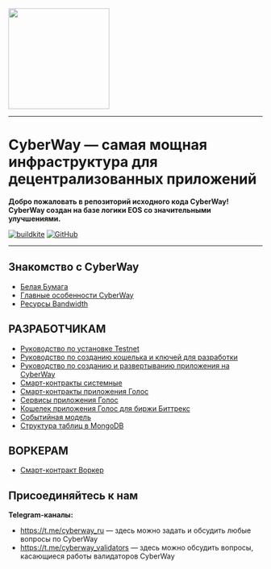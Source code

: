 

<img width="200" src="Logo.jpg" />

*****  
# CyberWay — самая мощная инфраструктура для децентрализованных приложений

**Добро пожаловать в репозиторий исходного кода CyberWay! CyberWay создан на базе логики EOS со значительными улучшениями.**  

[![buildkite](https://badge.buildkite.com/f0940b2380542f6c80c1c01aa773d61c1d3470007fa5b9e6c3.svg?branch=master)](https://buildkite.com/cyberway)
[![GitHub](https://img.shields.io/github/license/cyberway/cyberway.svg)](https://github.com/cyberway/cyberway/blob/master/LICENSE)

*****  
## Знакомство с CyberWay

* [Белая Бумага](https://cyberway.gitbook.io/en/users/white_paper)
* [Главные особенности CyberWay](https://cyberway.gitbook.io/ru/v/master-ru/users/cyberway_features)
* [Ресурсы Bandwidth](https://cyberway.gitbook.io/ru/v/master-ru/users/bandwidth)

## РАЗРАБОТЧИКАМ

* [Руководство по установке Testnet](https://cyberway.gitbook.io/ru/v/master-ru/producers/testnet_installation)
* [Руководство по созданию кошелька и ключей для разработки](https://cyberway.gitbook.io/ru/v/master-ru/developers/create_development_wallet)
* [Руководство по созданию и развертыванию приложения на CyberWay](https://cyberway.gitbook.io/ru/v/master-ru/developers/create_contracts)
* [Смарт-контракты системные](https://cyberway.gitbook.io/ru/v/master-ru/developers/system_contracts)
* [Смарт-контракты приложения Голос](https://cyberway.gitbook.io/ru/v/master-ru/developers/golos_contracts)
* [Сервисы приложения Голос](https://cyberway.gitbook.io/ru/v/master-ru/developers/golos_services)
* [Кошелек приложения Голос для биржи Биттрекс](https://cyberway.gitbook.io/ru/v/master-ru/developers/golos_wallet_for_bittrex)
* [Событийная модель](https://cyberway.gitbook.io/ru/v/master-ru/developers/event_engine)
* [Структура таблиц в MongoDB](https://cyberway.gitbook.io/ru/v/master-ru/developers/mongo_tables)

## ВОРКЕРАМ

* [Смарт-контракт Воркер](https://cyberway.gitbook.io/ru/v/master-ru/workers/worker_contract)

## Присоединяйтесь к нам

**Telegram-каналы:**
* https://t.me/cyberway_ru — здесь можно задать и обсудить любые вопросы по CyberWay
* https://t.me/cyberway_validators — здесь можно обсудить вопросы, касающиеся работы валидаторов CyberWay

 


